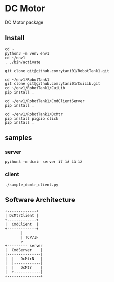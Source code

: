 # DC Motor

DC Motor package

## Install

``` shell
cd ~
python3 -m venv env1
cd ~/env1
. ./bin/activate

git clone git@github.com:ytani01/RobotTank1.git

cd ~/env1/RobotTank1
git clone git@github.com:ytani01/CuiLib.git
cd ~/env1/RobotTank1/CuiLib
pip install .

cd ~/env1/RobotTank1/CmdClientServer
pip install .

cd ~/env1/RobotTank1/DcMtr
pip install pigpio click
pip install .
```

## samples

### server
``` shell
python3 -m dcmtr server 17 18 13 12
```

### client

``` shell
./sample_dcmtr_client.py
```


## Software Architecture

``` text
+-------------+
| DcMtrClient |
+-------------+
|  CmdClient  |
+-------------+
       |
       | TCP/IP
       v
+--------- server
|  CmdServer    |
|---------------|
|  |   DcMtrN   |
|  |------------|
|  |   DcMtr    |
|  +------------|
+---------------+
```
